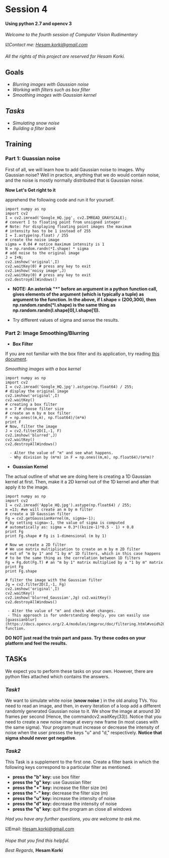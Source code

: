 # **Session 4**

#### **Using python 2.7 and opencv 3**

*Welcome to the fourth session of Computer Vision Rudimentary*

☑️*Contact me: Hesam.korki@gmail.com*

*All the rights of this project are reserved for Hesam Korki.*

## **Goals**

- *Blurring images with Gaussian noise*
- *Working with filters such as box filter*
- *Smoothing images with Gaussian kernel*

## *Tasks*
- *Simulating snow noise*
- *Building a filter bank*

## **Training**

### **Part 1: Guassian noise**

First of all, we will learn how to add Gaussian noise to images. Why Gaussian noise? Well in practice, anything that we do would contain noise, and the noise is mostly normally distributed that is Gaussian noise.

**Now Let's Get right to it**

apprehend the following code and run it for yourself.

```
import​ numpy ​as​ np
import​ cv2
I​ = cv2.imread(​'Google_HQ.jpg'​, cv2.IMREAD_GRAYSCALE);
# convert I to floating point from unsigned integer
# Note: For displaying floating point images the maximum
# intensity has to be 1 instead of 255
I​ = I.astype(np.​float​) / 255
# create the noise image
sigma​ = 0.04 ​# notice maximum intensity is 1
N​ = np.random.randn(*I.shape) * sigma
# add noise to the original image
J​ = I+N;
cv2.imshow(​'original'​,I)
cv2.waitKey(0) ​# press any key to exit
cv2.imshow(​'noisy image'​,J)
cv2.waitKey(0) ​# press any key to exit
cv2.destroyAllWindows()
```
- __NOTE: An asterisk ​"*"​ before an argument in a python function call, gives elements of the argument (which is typically a tuple) as argument to the function. In the above, if ​I.shape = (200,300)​, then ​np.random.randn(*I.shape) ​is the same thing as​ np.random.randn(I.shape[0],I.shape[1])​.__

- Try different values of sigma and sense the results.

### **Part 2: Image Smoothing/Blurring**

- __Box Filter__

If you are not familiar with the box filter and its application, try reading [this document](https://docs.opencv.org/3.0-beta/modules/imgproc/doc/filtering.html?highlight=box%20filter#cv2.boxFilter).

*Smoothing images with a box kernel*
```
import​ numpy ​as​ np
import​ cv2
I​ = cv2.imread(​'Google_HQ.jpg'​).astype(np.float64) / 255;
# display the original image
cv2.imshow(​'original'​,I)
cv2.waitKey()
# creating a box filter
m​ = 7 ​# choose filter size
# create an m by m box filter
F​ = np.ones((m,m), np.float64)/(m*m)
print​ F
# Now, filter the image
J​ = cv2.filter2D(I,-1, F)
cv2.imshow(​'blurred'​,J)
cv2.waitKey()
cv2.destroyAllWindows()

```
      - Alter the value of "m" and see what happens.
      - Why division by (m*m) in F​ = np.ones((m,m), np.float64)/(m*m)?


- __Guassian Kernel__

The actual outline of what we are doing here is creating a 1D Gaussian kernel at first. Then, make it a 2D kernel out of the 1D kernel and after that apply it to the image.

```
import​ numpy ​as​ np
import​ cv2
I​ = cv2.imread(​'Apple_HQ.jpg'​).astype(np.float64) / 255;
m​ =13; ​#we will create an m by m filter
# create a 1D Gaussian filter
Fg​ = cv2.getGaussianKernel(m, sigma=-1);
# by setting sigma=-1, the value of sigma is computed
# automatically as: sigma = 0.3*((ksize-1)*0.5 - 1) + 0.8
print​ Fg
print​ Fg.shape ​# Fg is 1-dimensional (m by 1)

#​ Now we create a 2D filter
# We use matrix multiplication to create an m by m 2D filter
# out of "m by 1" and "1 by m" 1D filters, which in this case happens
# to be the same thing as the correlation between 1D filters
Fg​ = Fg.dot(Fg.T)​ ​# an "m by 1" matrix multiplied by a "1 by m" matrix
print​ Fg
print​ Fg.shape

# filter the image with the Gaussian filter
Jg​ = cv2.filter2D(I,-1, Fg)
cv2.imshow(​'original'​,I)
cv2.waitKey()
cv2.imshow(​'blurred_Gaussian'​,Jg) cv2.waitKey()
cv2.destroyAllWindows()
```
     - Alter the value of "m" and check what changes.
     - This approach is for understanding deeply, you can easily use [guassianblur](https://docs.opencv.org/2.4/modules/imgproc/doc/filtering.html#void%20GaussianBlur(InputArray%20src,%20OutputArray%20dst,%20Size%20ksize,%20double%20sigmaX,%20double%20sigmaY,%20int%20borderType)) function.

**DO NOT just read the train part and pass. Try these codes on your platform and feel the results.**

## **TASKs**
We expect you to perform these tasks on your own. However, there are python files attached which contains the answers.

### *Task1*
We want to simulate white noise (__snow noise__ ) in the old analog TVs. You need to read an image, and then, in every iteration of a loop add a different​ randomly generated Gaussian noise to it. We show the image at around ​30 frames per second (​Hence, the command ​cv2.waitKey(33)​)​. Notice that you need to create a new noise image at every new frame (in most cases with the same sigma). Your program must increase or decrease the intensity of noise when the user presses the keys ​"u" and ​"d," respectively. __​Notice that sigma should never get negative__.


### *Task2*
This Task is a supplement to the first one. Create a filter bank in which the following keys correspond to a particular filter as mentioned.
- __press the "b" key:__ use box filter
- __press the "g" key:__ use Gaussian filter
- __press the "+" key:__ increase the filter size (m)
- __press the "-" key:__ decrease the filter size (m)
- __press the "u" key:__ increase the intensity of noise
- __press the "d" key:__ decrease the intensity of noise
- __press the "q" key:__ quit the program an close all windows


*Had you have any further questions, you are welcome to ask me.*

☑️Email: Hesam.korki@gmail.com

*Hope that you find this helpful.*

*Best Regards,*
**Hesam Korki**

